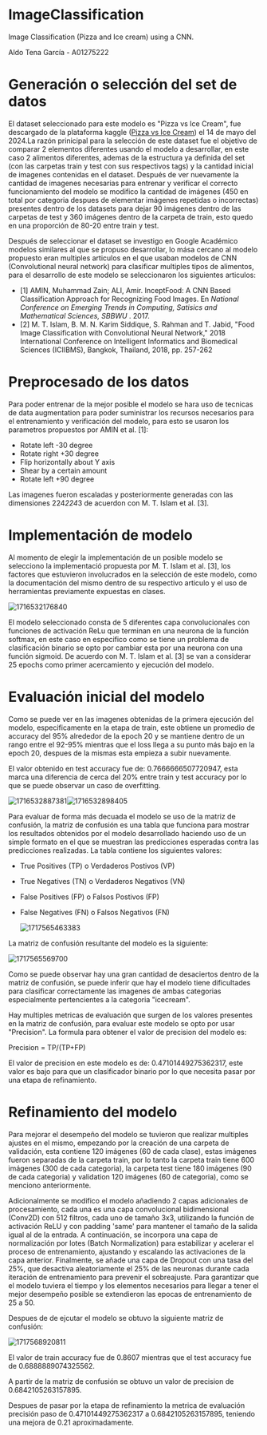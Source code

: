 # ImageClassification

Image Classification (Pizza and Ice cream) using a CNN.

Aldo Tena García - A01275222

# Generación o selección del set de datos

El dataset seleccionado para este modelo es "Pizza vs Ice Cream", fue descargado de la plataforma kaggle ([Pizza vs Ice Cream](https://www.kaggle.com/datasets/hemendrasr/pizza-vs-ice-cream)) el 14 de mayo del 2024.La razón prinicipal para la selección de este dataset fue el objetivo de comparar 2 elementos diferentes usando el modelo a desarrollar, en este caso 2 alimentos diferentes, ademas de la estructura ya definida del set (con las carpetas train y test con sus respectivos tags) y la cantidad inicial de imagenes contenidas en el dataset. Después de ver nuevamente la cantidad de imagenes necesarias para entrenar y verificar el correcto funcionamiento del modelo se modifico la cantidad de imágenes (450 en total por categoria despues de elementar imágenes repetidas o incorrectas) presentes dentro de los datasets para dejar 90 imágenes dentro de las carpetas de test y 360 imágenes dentro de la carpeta de train, esto quedo en una proporción de 80-20 entre train y test.

Después de seleccionar el dataset se investigo en Google Académico modelos similares al que se propuso desarrollar, lo mása cercano al modelo propuesto eran multiples articulos en el que usaban modelos de CNN (Convolutional neural network) para clasificar multiples tipos de alimentos, para el desarrollo de este modelo se seleccionaron los siguientes articulos:

* [1] AMIN, Muhammad Zain; ALI, Amir. InceptFood: A CNN Based Classification Approach for Recognizing Food Images. En  *National Conference on Emerging Trends in Computing, Satisics and Mathematical Sciences, SBBWU* . 2017.
* [2] M. T. Islam, B. M. N. Karim Siddique, S. Rahman and T. Jabid, "Food Image Classification with Convolutional Neural Network," 2018 International Conference on Intelligent Informatics and Biomedical Sciences (ICIIBMS), Bangkok, Thailand, 2018, pp. 257-262

# Preprocesado de los datos

Para poder entrenar de la mejor posible el modelo se hara uso de tecnicas de data augmentation para poder suministrar los recursos necesarios para el entrenamiento y verificación del modelo, para esto se usaron los parametros propuestos por AMIN et al. [1]:

* Rotate left -30 degree
* Rotate right +30 degree
* Flip horizontally about Y axis
* Shear by a certain amount
* Rotate left +90 degree

Las imagenes fueron escaladas y posteriormente generadas con las dimensiones 224*224*3 de acuerdon con M. T. Islam et al. [3].

# Implementación de modelo

Al momento de elegir la implementación de un posible modelo se selecciono la implementació propuesta por M. T. Islam et al. [3], los factores que estuvieron involucrados en la selección de este modelo, como la documentación del mismo dentro de su respectivo articulo y el uso de herramientas previamente expuestas en clases.

![1716532176840](image/README/1716532176840.png "Architecture of proposed Convolutional Neural Network Model")

El modelo seleccionado consta de 5 diferentes capa convolucionales con funciones de activación ReLu que terminan en una neurona de la función softmax, en este caso en especifico como se tiene un problema de clasificación binario se opto por cambiar esta por una neurona con una función sigmoid. De acuerdo con M. T. Islam et al. [3] se van a considerar 25 epochs como primer acercamiento y ejecución del modelo.

# Evaluación inicial del modelo

Como se puede ver en las imagenes obtenidas de la primera ejecución del modelo, especificamente en la etapa de train, este obtiene un promedio de accuracy del 95% alrededor de la epoch 20 y se mantiene dentro de un rango entre el 92-95% mientras que el loss llega a su punto más bajo en la epoch 20, despues de la mismas esta empieza a subir nuevamente.

El valor obtenido en test accuracy fue de: 0.7666666507720947, esta marca una diferencia de cerca del 20% entre train y test accuracy por lo que se puede observar un caso de overfitting.

![1716532887381](image/README/1716532887381.png)![1716532898405](image/README/1716532898405.png)

Para evaluar de forma más decuada el modelo se uso de la matriz de confusión, la matriz de confusión es una tabla que funciona para mostrar los resultados obtenidos por el modelo desarrollado haciendo uso de un simple formato en el que se muestran las predicciones esperadas contra las predicciones realizadas. La tabla contiene los siguientes valores:

* True Positives (TP) o Verdaderos Postivos (VP)
* True Negatives (TN) o Verdaderos Negativos (VN)
* False Positives (FP) o Falsos Postivos (FP)
* False Negatives (FN) o Falsos Negativos (FN)

  ![1717565463383](image/README/1717565463383.png)

La matriz de confusión resultante del modelo es la siguiente:

![1717565569700](image/README/1717565569700.png)

Como se puede observar hay una gran cantidad de desaciertos dentro de la matriz de confusión, se puede inferir que hay el modelo tiene dificultades para clasificar correctamente las imagenes de ambas categorias especialmente pertencientes a la categoria "icecream".

Hay multiples metricas de evaluación que surgen de los valores presentes en la matriz de confusión, para evaluar este modelo se opto por usar "Precision". La formula para obtener el valor de precision del modelo es:

Precision = TP/(TP+FP)

El valor de precision en este modelo es de: 0.47101449275362317, este valor es bajo para que un clasificador binario por lo que necesita pasar por una etapa de refinamiento.

# Refinamiento del modelo

Para mejorar el desempeño del modelo se tuvieron que realizar multiples ajustes en el mismo, empezando por la creación de una carpeta de validación, esta contiene 120 imágenes (60 de cada clase), estas imágenes fueron separadas de la carpeta train, por lo tanto la carpeta train tiene 600 imágenes (300 de cada categoria), la carpeta test tiene 180 imágenes (90 de cada categoria) y validation 120 imágenes (60 de categoria), como se menciono anteriormente.

Adicionalmente se modifico el modelo añadiendo 2 capas adicionales de procesamiento, cada una es una capa convolucional bidimensional (Conv2D) con 512 filtros, cada uno de tamaño 3x3, utilizando la función de activación ReLU y con padding 'same' para mantener el tamaño de la salida igual al de la entrada. A continuación, se incorpora una capa de normalización por lotes (Batch Normalization) para estabilizar y acelerar el proceso de entrenamiento, ajustando y escalando las activaciones de la capa anterior. Finalmente, se añade una capa de Dropout con una tasa del 25%, que desactiva aleatoriamente el 25% de las neuronas durante cada iteración de entrenamiento para prevenir el sobreajuste. Para garantizar que el modelo tuviera el tiempo y los elementos necesarios para llegar a tener el mejor desempeño posible se extendieron las epocas de entrenamiento de 25 a 50.

Despues de de ejcutar el modelo se obtuvo la siguiente matriz de confusión:

![1717568920811](image/README/1717568920811.png)

El valor de train accuracy fue de 0.8607 mientras que el test accuracy fue de 0.6888889074325562. 

A partir de la matriz de confusión se obtuvo un valor de precision de 0.6842105263157895.

Despues de pasar por la etapa de refinamiento la metrica de evaluación precisión paso de  0.47101449275362317 a 0.6842105263157895, teniendo una mejora de 0.21 aproximadamente.
